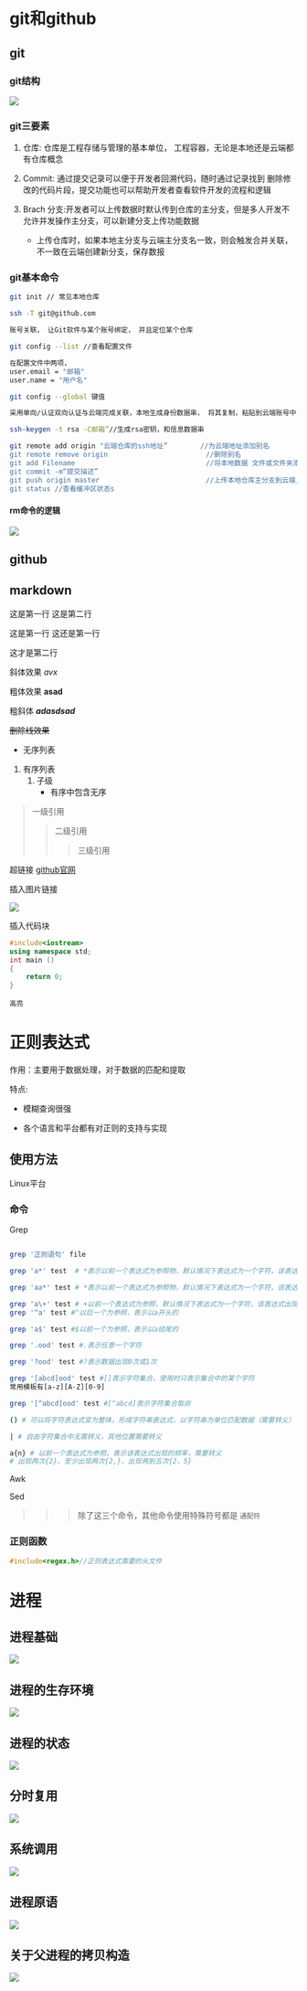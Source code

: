 # git和github

## git

### git结构

![](https://liuhao-aliyun-oss.oss-cn-beijing.aliyuncs.com/1681570286213.png)

### git三要素

1. 仓库: 仓库是工程存储与管理的基本单位， 工程容器，无论是本地还是云端都有仓库概念

2. Commit: 通过提交记录可以便于开发者回溯代码，随时通过记录找到 删除修改的代码片段，提交功能也可以帮助开发者查看软件开发的流程和逻辑
3. Brach 分支:开发者可以上传数据时默认传到仓库的主分支，但是多人开发不允许并发操作主分支，可以新建分支上传功能数据
    * 上传仓库时，如果本地主分支与云端主分支名一致，则会触发合并关联，不一致在云端创建新分支，保存数报

### git基本命令

```bash
git init // 常见本地仓库

ssh -T git@github.com

账号关联， 让Git软件与某个账号绑定， 并且定位某个仓库

git config --list //查看配置文件

在配置文件中两项， 
user.email = "邮箱"
user.name = "用户名"

git config --global 键值

采用单向/认证双向认证与云端完成关联，本地生成身份数据串， 将其复制，粘贴到云端账号中 RSA(非对称加密算法)

ssh-keygen -t rsa -C邮箱”//生成rsa密钥，和信息数据串

git remote add origin "云端仓库的ssh地址”        //为云端地址添加别名
git remote remove origin                        //删除别名
git add Filename                                //将本地数据 文件或文件夹添加到git缓冲区
git commit -m“提交描述”
git push origin master                          //上传本地仓库主分支到云端,
git status //查看缓冲区状态s
```

#### rm命令的逻辑

![](https://liuhao-aliyun-oss.oss-cn-beijing.aliyuncs.com/1681570590790.png)

## github

## markdown

这是第一行
这是第二行

这是第一行
这还是第一行

这才是第二行

斜体效果 *avx*

粗体效果 **asad**

粗斜体 ***adasdsad***

~~删除线效果~~

+ 无序列表

1. 有序列表
    1. 子级
        * 有序中包含无序

> 一级引用
>> 二级引用
>>> 三级引用

超链接
[github官网](htttp://github.com "这是鼠标悬停信息")

插入图片链接

![](https://liuhao-aliyun-oss.oss-cn-beijing.aliyuncs.com/1682172018309.png)

插入代码块

```cpp
#include<iostream>
using namespace std;
int main ()
{
    return 0;
}
```

`高亮`

# 正则表达式

作用：主要用于数据处理，对于数据的匹配和提取

特点:

* 模糊查询很强

* 各个语言和平台都有对正则的支持与实现

## 使用方法

Linux平台

### 命令

Grep

```bash

grep '正则语句' file

grep 'a*' test  # *表示以前一个表达式为参照物，默认情况下表达式为一个字符，该表达式出现次数>=0

grep 'aa*' test # *表示以前一个表达式为参照物，默认情况下表达式为一个字符，该表达式出现次数>=1

grep 'a\+' test # +以前一个表达式为参照，默认情况下表达式为一个字符，该表达式出现1次或多次（需要转义）
grep '^a' test #^以后一个为参照，表示以a开头的

grep 'a$' test #$以前一个为参照，表示以a结尾的

grep '.ood' test #.表示任意一个字符

grep '?ood' test #?表示数据出现0次或1次

grep '[abcd]ood' test #[]表示字符集合，使用时只表示集合中的某个字符
常用模板有[a-z][A-Z][0-9]

grep '[^abcd]ood' test #[^abcd]表示字符集合取非

() # 可以将字符表达式变为整体，形成字符串表达式，以字符串为单位匹配数据（需要转义）

| # 自由字符集合中无需转义，其他位置需要转义

a{n} # 以前一个表达式为参照，表示该表达式出现的频率，需要转义
# 出现两次{2}、至少出现两次{2,}、出现两到五次{2，5}

```

Awk

Sed

>>>除了这三个命令，其他命令使用特殊符号都是 `通配符`

### 正则函数

```cpp
#include<regex.h>//正则表达式需要的头文件

```

# 进程

## 进程基础

![](https://liuhao-aliyun-oss.oss-cn-beijing.aliyuncs.com/1682171914150.png)

## 进程的生存环境

![](https://liuhao-aliyun-oss.oss-cn-beijing.aliyuncs.com/1682171957815.png)

## 进程的状态

![](https://liuhao-aliyun-oss.oss-cn-beijing.aliyuncs.com/1682172000218.png)

## 分时复用

![](https://liuhao-aliyun-oss.oss-cn-beijing.aliyuncs.com/1682172018309.png)

## 系统调用

![](https://liuhao-aliyun-oss.oss-cn-beijing.aliyuncs.com/1682172062209.png)

## 进程原语

![](https://liuhao-aliyun-oss.oss-cn-beijing.aliyuncs.com/1682172097896.png)

## 关于父进程的拷贝构造

![](https://liuhao-aliyun-oss.oss-cn-beijing.aliyuncs.com/1682172155420.png)